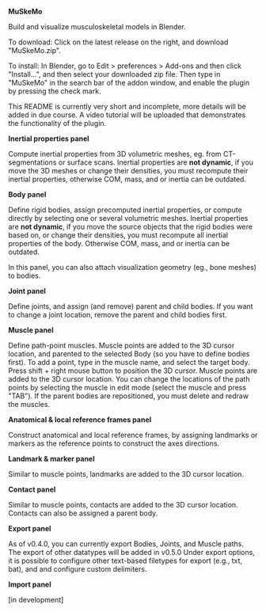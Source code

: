 **MuSkeMo**

Build and visualize musculoskeletal models in Blender.

To download: Click on the latest release on the right, and download "MuSkeMo.zip".

To install: In Blender, go to Edit > preferences > Add-ons and then click "Install...", and then select your downloaded zip file. Then type in "MuSkeMo" in the search bar of the addon window, and enable the plugin by pressing the check mark.

This README is currently very short and incomplete, more details will be added in due course. A video tutorial will be uploaded that demonstrates the functionality of the plugin.

**Inertial properties panel**

Compute inertial properties from 3D volumetric meshes, eg. from CT-segmentations or surface scans.
Inertial properties are **not dynamic**, if you move the 3D meshes or change their densities, you must recompute their inertial properties, otherwise COM, mass, and or inertia can be outdated.

**Body panel**

Define rigid bodies, assign precomputed inertial properties, or compute directly by selecting one or several volumetric meshes.
Inertial properties are **not dynamic**, if you move the source objects that the rigid bodies were based on, or change their densities, you must recompute all inertial properties of the body. Otherwise COM, mass, and or inertia can be outdated.

In this panel, you can also attach visualization geometry (eg., bone meshes) to bodies. 

**Joint panel**

Define joints, and assign (and remove) parent and child bodies. If you want to change a joint location, remove the parent and child bodies first.

**Muscle panel**

Define path-point muscles. Muscle points are added to the 3D cursor location, and parented to the selected Body (so you have to define bodies first). 
To add a point, type in the muscle name, and select the target body. Press shift + right mouse button to position the 3D cursor. Muscle points are added to the 3D cursor location.
You can change the locations of the path points by selecting the muscle in edit mode (select the muscle and press "TAB"). If the parent bodies are repositioned, you must delete and redraw the muscles.

**Anatomical & local reference frames panel**

Construct anatomical and local reference frames, by assigning landmarks or markers as the reference points to construct the axes directions.

**Landmark & marker panel**

Similar to muscle points, landmarks are added to the 3D cursor location.

**Contact panel**

Similar to muscle points, contacts are added to the 3D cursor location. Contacts can also be assigned a parent body.

**Export panel**

As of v0.4.0, you can currently export Bodies, Joints, and Muscle paths. The export of other datatypes will be added in v0.5.0
Under export options, it is possible to configure other text-based filetypes for export (e.g., txt, bat), and and configure custom delimiters.


**Import panel**

[in development]
